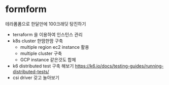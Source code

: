 # formform

테라폼폼으로 한달만에 100크래딧 탕진하기

- terraform 을 이용하여 인스턴스 관리
- k8s cluster 한땀한땀 구축
  - multiple region ec2 instance 활용
  - multiple cluster 구축
  - GCP instance 같은것도 합체
- k6 distributed test 구축 해보기 https://k6.io/docs/testing-guides/running-distributed-tests/
- csi driver 갖고 놀아보기
